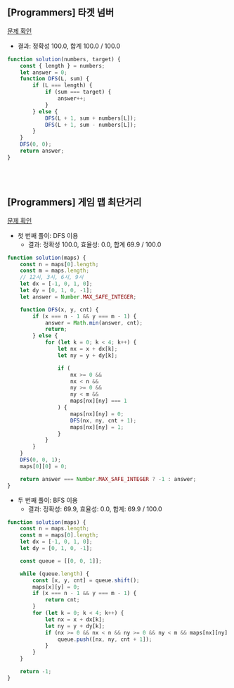 ## [Programmers] 타겟 넘버

[문제 확인](https://school.programmers.co.kr/learn/courses/30/lessons/43165?language=javascript)

-   결과: 정확성 100.0, 합계 100.0 / 100.0

```js
function solution(numbers, target) {
    const { length } = numbers;
    let answer = 0;
    function DFS(L, sum) {
        if (L === length) {
            if (sum === target) {
                answer++;
            }
        } else {
            DFS(L + 1, sum + numbers[L]);
            DFS(L + 1, sum - numbers[L]);
        }
    }
    DFS(0, 0);
    return answer;
}
```

<br>
<br>

## [Programmers] 게임 맵 최단거리

[문제 확인](https://school.programmers.co.kr/learn/courses/30/lessons/1844)

-   첫 번째 풀이: DFS 이용
    -   결과: 정확성 100.0, 효율성: 0.0, 합계 69.9 / 100.0

```js
function solution(maps) {
    const n = maps[0].length;
    const m = maps.length;
    // 12시, 3시, 6시, 9시
    let dx = [-1, 0, 1, 0];
    let dy = [0, 1, 0, -1];
    let answer = Number.MAX_SAFE_INTEGER;

    function DFS(x, y, cnt) {
        if (x === n - 1 && y === m - 1) {
            answer = Math.min(answer, cnt);
            return;
        } else {
            for (let k = 0; k < 4; k++) {
                let nx = x + dx[k];
                let ny = y + dy[k];

                if (
                    nx >= 0 &&
                    nx < n &&
                    ny >= 0 &&
                    ny < m &&
                    maps[nx][ny] === 1
                ) {
                    maps[nx][ny] = 0;
                    DFS(nx, ny, cnt + 1);
                    maps[nx][ny] = 1;
                }
            }
        }
    }
    DFS(0, 0, 1);
    maps[0][0] = 0;

    return answer === Number.MAX_SAFE_INTEGER ? -1 : answer;
}
```

-   두 번째 풀이: BFS 이용
    -   결과: 정확성: 69.9, 효율성: 0.0, 합계: 69.9 / 100.0

```js
function solution(maps) {
    const n = maps.length;
    const m = maps[0].length;
    let dx = [-1, 0, 1, 0];
    let dy = [0, 1, 0, -1];

    const queue = [[0, 0, 1]];

    while (queue.length) {
        const [x, y, cnt] = queue.shift();
        maps[x][y] = 0;
        if (x === n - 1 && y === m - 1) {
            return cnt;
        }
        for (let k = 0; k < 4; k++) {
            let nx = x + dx[k];
            let ny = y + dy[k];
            if (nx >= 0 && nx < n && ny >= 0 && ny < m && maps[nx][ny] === 1) {
                queue.push([nx, ny, cnt + 1]);
            }
        }
    }

    return -1;
}
```
